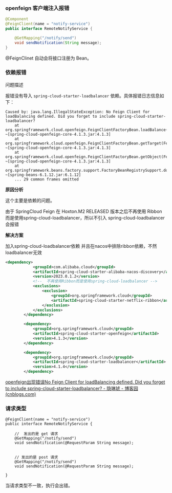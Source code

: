 ### openfeign 客户端注入报错

```java
@Component
@FeignClient(name = "notify-service")
public interface RemoteNotifyService {

    @GetMapping("/notify/send")
    void sendNotification(String message);
}
```



@FeignClinet 自动会将接口注册为 Bean。





### 依赖报错

问题描述

报错没有导入 `spring-cloud-starter-loadbalancer` 依赖。具体报错日志信息如下：

```
Caused by: java.lang.IllegalStateException: No Feign Client for loadBalancing defined. Did you forget to include spring-cloud-starter-loadbalancer?
	at org.springframework.cloud.openfeign.FeignClientFactoryBean.loadBalance(FeignClientFactoryBean.java:432) ~[spring-cloud-openfeign-core-4.1.3.jar:4.1.3]
	at org.springframework.cloud.openfeign.FeignClientFactoryBean.getTarget(FeignClientFactoryBean.java:477) ~[spring-cloud-openfeign-core-4.1.3.jar:4.1.3]
	at org.springframework.cloud.openfeign.FeignClientFactoryBean.getObject(FeignClientFactoryBean.java:452) ~[spring-cloud-openfeign-core-4.1.3.jar:4.1.3]
	at org.springframework.beans.factory.support.FactoryBeanRegistrySupport.doGetObjectFromFactoryBean(FactoryBeanRegistrySupport.java:182) ~[spring-beans-6.1.12.jar:6.1.12]
	... 29 common frames omitted
```



**原因分析**

这个主要是依赖的问题。

由于 SpringCloud Feign 在 Hoxton.M2 RELEASED 版本之后不再使用 Ribbon 而是使用spring-cloud-loadbalancer，所以不引入 spring-cloud-loadbalancer 会报错



**解决方案**

加入spring-cloud-loadbalancer依赖 并且在nacos中排除ribbon依赖，不然loadbalancer无效

```xml
<dependency>
			<groupId>com.alibaba.cloud</groupId>
			<artifactId>spring-cloud-starter-alibaba-nacos-discovery</artifactId>
			<version>2023.0.1.2</version>
			<!--  不再使用Ribbon而是使用spring-cloud-loadbalancer -->
			<exclusions>
				<exclusion>
					<groupId>org.springframework.cloud</groupId>
					<artifactId>spring-cloud-starter-netflix-ribbon</artifactId>
				</exclusion>
			</exclusions>
		</dependency>

		<dependency>
			<groupId>org.springframework.cloud</groupId>
			<artifactId>spring-cloud-starter-openfeign</artifactId>
			<version>4.1.3</version>
		</dependency>

		<dependency>
			<groupId>org.springframework.cloud</groupId>
			<artifactId>spring-cloud-starter-loadbalancer</artifactId>
			<version>4.1.4</version>
		</dependency>

```

[openfeign出现错误No Feign Client for loadBalancing defined. Did you forget to include spring-cloud-starter-loadbalancer? - 隐琳琥 - 博客园 (cnblogs.com)](https://www.cnblogs.com/yiMro/p/16018149.html)











### 请求类型

```
@FeignClient(name = "notify-service")
public interface RemoteNotifyService {
	
	//  发出的是 get 请求
    @GetMapping("/notify/send")
    void sendNotification(@RequestParam String message);
    
    
    // 发出的是 post 请求
    @GetMapping("/notify/send")
    void sendNotification(@RequestParam String message);
    
}
```



当请求类型不一致，执行会出错。